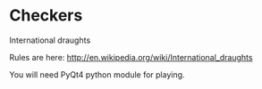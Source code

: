 Checkers
========

International draughts

Rules are here:
http://en.wikipedia.org/wiki/International_draughts

You will need PyQt4 python module for playing.
